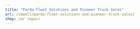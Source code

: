 ```yaml
---
title: "Pardo Fleet Solutions and Pioneer Truck Sales"
url: /sewell/pardo-fleet-solutions-and-pioneer-truck-sales/
shop: car repair
---
```


